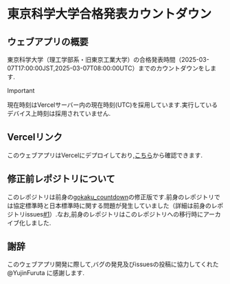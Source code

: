 # 東京科学大学合格発表カウントダウン
## ウェブアプリの概要
東京科学大学（理工学部系・旧東京工業大学）の合格発表時間（2025-03-07T17:00:00JST,2025-03-07T08:00:00UTC）までのカウントダウンをします.
> [!IMPORTANT]
> 現在時刻はVercelサーバー内の現在時刻(UTC)を採用しています.実行しているデバイス上時刻は採用されていません.
## Vercelリンク
このウェブアプリはVercelにデプロイしており,[こちら](https://gokakuhappyo-tokyokagaku.vercel.app/)から確認できます.
## 修正前レポジトリについて
このレポジトリは前身の[gokaku_countdown](https://github.com/yunamaki3/gokaku_countdown)の修正版です.前身のレポジトリでは協定標準時と日本標準時に関する問題が発生していました（詳細は前身のレポジトリissues[#1](https://github.com/yunamaki3/gokaku_countdown/issues/1)）.なお,前身のレポジトリはこのレポジトリへの移行時にアーカイブ化しました.
## 謝辞
このウェブアプリ開発に際して,バグの発見及びissuesの投稿に協力してくれた @YujinFuruta に感謝します.
